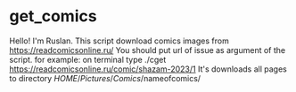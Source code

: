 # get_comics
Hello! I'm Ruslan.
This script download comics images from https://readcomicsonline.ru/
You should put url of issue as argument of the script.
for example: on terminal type ./cget https://readcomicsonline.ru/comic/shazam-2023/1 It's downloads all pages to
directory $HOME/Pictures/Comics/$nameofcomics/
